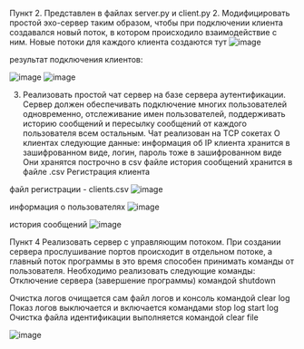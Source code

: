 Пункт 2. Представлен в файлах server.py и client.py 2. Модифицировать простой эхо-сервер таким образом, чтобы при подключении клиента создавался новый поток, в котором происходило взаимодействие с ним. Новые потоки для каждого клиента создаются тут
 ![image](https://user-images.githubusercontent.com/51966929/138698226-8909795a-748e-40da-9eed-8732224c30a0.png)

результат подключения клиентов:
 
 ![image](https://user-images.githubusercontent.com/51966929/138698236-790d7d6d-05fe-48ae-bcfc-ecc7677443e0.png)
![image](https://user-images.githubusercontent.com/51966929/138698247-b86b6219-155c-4962-a64a-4a3e472e8229.png)

3.	Реализовать простой чат сервер на базе сервера аутентификации. Сервер должен обеспечивать подключение многих пользователей одновременно, отслеживание имен пользователей, поддерживать историю сообщений и пересылку сообщений от каждого пользователя всем остальным. Чат реализован на TCP сокетах О клиентах следующие данные: информация об IP клиента хранится в зашифрованном виде, логин, пароль тоже в зашифрованном виде Они хранятся построчно в csv файле история сообщений хранится в файле .csv Регистрация клиента


файл регистрации - clients.csv ![image](https://user-images.githubusercontent.com/51966929/138698264-3810654f-566f-40cc-ba5d-adb3442ac455.png)

 
информация о пользователях ![image](https://user-images.githubusercontent.com/51966929/138698268-b57d5b98-362d-434a-a40a-da585dfe5628.png)

 

история сообщений ![image](https://user-images.githubusercontent.com/51966929/138698295-9069114b-3208-4862-9b0c-9cd3aaecc62b.png)

 
Пункт 4 Реализовать сервер с управляющим потоком. При создании сервера прослушивание портов происходит в отдельном потоке, а главный поток программы в это время способен принимать команды от пользователя. Необходимо реализовать следующие команды: Отключение сервера (завершение программы) командой shutdown
 

Очистка логов очищается сам файл логов и консоль командой clear log Показ логов выключается и включается командами stop log start log Очистка файла идентификации выполняется командой clear file
 
![image](https://user-images.githubusercontent.com/51966929/138698309-2a166e7a-e611-479e-ab13-035af42745db.png)
